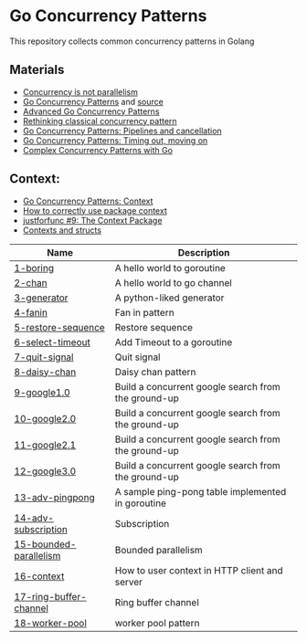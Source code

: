 # Go Concurrency Patterns

This repository collects common concurrency patterns in Golang


## Materials
- [Concurrency is not parallelism](https://blog.golang.org/waza-talk)
- [Go Concurrency Patterns](https://talks.golang.org/2012/concurrency.slide#1)
and [source](https://talks.golang.org/2012/concurrency/support/)
- [Advanced Go Concurrency Patterns](https://talks.golang.org/2013/advconc.slide)
- [Rethinking classical concurrency pattern](https://www.youtube.com/watch?v=5zXAHh5tJqQ)
- [Go Concurrency Patterns: Pipelines and cancellation](https://blog.golang.org/pipelines)
- [Go Concurrency Patterns: Timing out, moving on](https://blog.golang.org/concurrency-timeouts)
- [Complex Concurrency Patterns with Go](https://www.youtube.com/watch?v=2HOO5gIgyMg)

## Context:
- [Go Concurrency Patterns: Context](https://blog.golang.org/context)
- [How to correctly use package context](https://www.youtube.com/watch?v=-_B5uQ4UGi0)
- [justforfunc #9: The Context Package](https://www.youtube.com/watch?v=LSzR0VEraWw)
- [Contexts and structs](https://blog.golang.org/context-and-structs)

| Name                                                      | Description                                         |
|-----------------------------------------------------------|-----------------------------------------------------|
| [1-boring](/1-boring/main.go)                             | A hello world to goroutine                          |
| [2-chan](/2-chan/main.go)                                 | A hello world to go channel                         |
| [3-generator](/3-generator/main.go)                       | A python-liked generator                            |
| [4-fanin](/4-fanin/main.go)                               | Fan in pattern                                      |
| [5-restore-sequence](/5-restore-sequence/main.go)         | Restore sequence                                    |
| [6-select-timeout](/6-select-timeout/main.go)             | Add Timeout to a goroutine                          |
| [7-quit-signal](/7-quit-signal/main.go)                   | Quit signal                                         |
| [8-daisy-chan](/8-daisy-chan/main.go)                     | Daisy chan pattern                                  |
| [9-google1.0](/9-google1.0/main.go)                       | Build a concurrent google search from the ground-up |
| [10-google2.0](/10-google2.0/main.go)                     | Build a concurrent google search from the ground-up |
| [11-google2.1](/11-google2.1/main.go)                     | Build a concurrent google search from the ground-up |
| [12-google3.0](/12-google3.0/main.go)                     | Build a concurrent google search from the ground-up |
| [13-adv-pingpong](/13-adv-pingpong/main.go)               | A sample ping-pong table implemented in goroutine   |
| [14-adv-subscription](/14-adv-subscription/main.go)       | Subscription                                        |
| [15-bounded-parallelism](/15-bounded-parallelism/main.go) | Bounded parallelism                                 |
| [16-context](/16-context/main.go)                         | How to user context in HTTP client and server       |
| [17-ring-buffer-channel](/17-ring-buffer-channel/main.go) | Ring buffer channel                                 |
| [18-worker-pool](/18-worker-pool/main.go)                 | worker pool pattern                                 |
